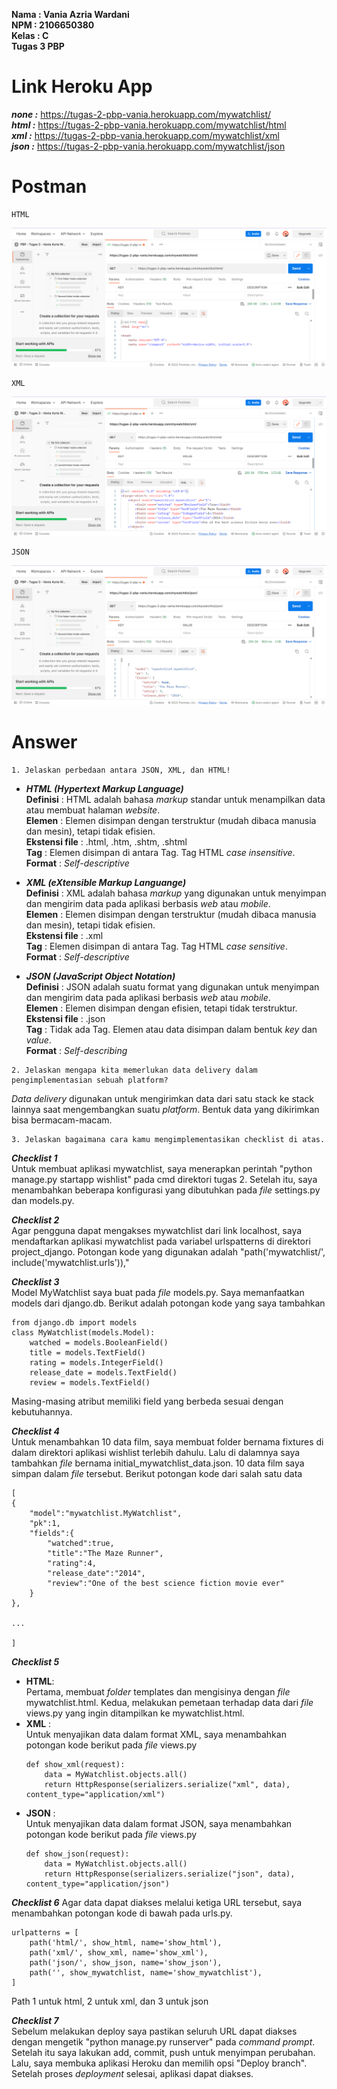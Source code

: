 **Nama  : Vania Azria Wardani**  
**NPM   : 2106650380**    
**Kelas : C**     
**Tugas 3 PBP**

# Link Heroku App
***none :*** https://tugas-2-pbp-vania.herokuapp.com/mywatchlist/  
***html :*** https://tugas-2-pbp-vania.herokuapp.com/mywatchlist/html  
***xml :*** https://tugas-2-pbp-vania.herokuapp.com/mywatchlist/xml    
***json :*** https://tugas-2-pbp-vania.herokuapp.com/mywatchlist/json

# Postman
```shell
HTML
```
![This is an image](/mywatchlist/assets/PostmanHTML.png)
```shell
XML
```
![This is an image](/mywatchlist/assets/PostmanXML.png)
```shell
JSON
```
![This is an image](/mywatchlist/assets/PostmanJSON.png)

# Answer
```shell
1. Jelaskan perbedaan antara JSON, XML, dan HTML!
```
- ***HTML (Hypertext Markup Language)***  
**Definisi** : HTML adalah bahasa *markup* standar untuk menampilkan data atau membuat halaman *website*.     
**Elemen** : Elemen disimpan dengan terstruktur (mudah dibaca manusia dan mesin), tetapi tidak efisien.  
**Ekstensi file** : .html, .htm, .shtm, .shtml      
**Tag** : Elemen disimpan di antara Tag. Tag HTML *case insensitive*.   
**Format** : *Self-descriptive*

- ***XML (eXtensible Markup Languange)***   
**Definisi** : XML adalah bahasa *markup* yang digunakan untuk menyimpan dan mengirim data pada aplikasi berbasis *web* atau *mobile*.  
**Elemen** : Elemen disimpan dengan terstruktur (mudah dibaca manusia dan mesin), tetapi tidak efisien.     
**Ekstensi file** : .xml    
**Tag** : Elemen disimpan di antara Tag. Tag HTML *case sensitive*.   
**Format** : *Self-descriptive*

- ***JSON (JavaScript Object Notation)***  
**Definisi** : JSON adalah suatu format yang digunakan untuk menyimpan dan mengirim data pada aplikasi berbasis *web* atau *mobile*.    
**Elemen** : Elemen disimpan dengan efisien, tetapi tidak terstruktur.  
**Ekstensi file** : .json   
**Tag** : Tidak ada Tag. Elemen atau data disimpan dalam bentuk *key* dan *value*.  
**Format** : *Self-describing*

```shell
2. Jelaskan mengapa kita memerlukan data delivery dalam pengimplementasian sebuah platform?
```
*Data delivery* digunakan untuk mengirimkan data dari satu stack ke stack lainnya saat mengembangkan suatu *platform*. Bentuk data yang dikirimkan bisa bermacam-macam.

```shell
3. Jelaskan bagaimana cara kamu mengimplementasikan checklist di atas.
```
***Checklist 1***   
Untuk membuat aplikasi mywatchlist, saya menerapkan perintah "python manage.py startapp wishlist" pada cmd direktori tugas 2. Setelah itu, saya menambahkan beberapa konfigurasi yang dibutuhkan pada *file* settings.py dan models.py. 

***Checklist 2***   
Agar pengguna dapat mengakses mywatchlist dari link localhost, saya mendaftarkan aplikasi mywatchlist pada variabel urlspatterns di direktori project_django. Potongan kode yang digunakan adalah "path('mywatchlist/', include('mywatchlist.urls')),"

***Checklist 3***   
Model MyWatchlist saya buat pada *file* models.py. Saya memanfaatkan models dari django.db. Berikut adalah potongan kode yang saya tambahkan
```
from django.db import models
class MyWatchlist(models.Model):
    watched = models.BooleanField()
    title = models.TextField()
    rating = models.IntegerField()
    release_date = models.TextField()
    review = models.TextField()
```
Masing-masing atribut memiliki field yang berbeda sesuai dengan kebutuhannya.

***Checklist 4***   
Untuk menambahkan 10 data film, saya membuat folder bernama fixtures di dalam direktori aplikasi wishlist terlebih dahulu. Lalu di dalamnya saya tambahkan *file* bernama initial_mywatchlist_data.json. 10 data film saya simpan dalam *file* tersebut. Berikut potongan kode dari salah satu data
```
[
{
    "model":"mywatchlist.MyWatchlist",
    "pk":1,
    "fields":{
        "watched":true,
        "title":"The Maze Runner",
        "rating":4,
        "release_date":"2014",
        "review":"One of the best science fiction movie ever"
    }
},

...

]
```

***Checklist 5***   
- **HTML**:     
Pertama, membuat *folder* templates dan mengisinya dengan *file* mywatchlist.html. Kedua, melakukan pemetaan terhadap data dari *file* views.py yang ingin ditampilkan ke mywatchlist.html. 
- **XML** :  
Untuk menyajikan data dalam format XML, saya menambahkan potongan kode berikut pada *file* views.py
    ```
    def show_xml(request):
        data = MyWatchlist.objects.all()
        return HttpResponse(serializers.serialize("xml", data), content_type="application/xml")
    ```
- **JSON** :     
Untuk menyajikan data dalam format JSON, saya menambahkan potongan kode berikut pada *file* views.py
    ```
    def show_json(request):
        data = MyWatchlist.objects.all()
        return HttpResponse(serializers.serialize("json", data), content_type="application/json")
    ```

***Checklist 6***
Agar data dapat diakses melalui ketiga URL tersebut, saya menambahkan potongan kode di bawah pada urls.py.
```
urlpatterns = [
    path('html/', show_html, name='show_html'),
    path('xml/', show_xml, name='show_xml'),
    path('json/', show_json, name='show_json'),
    path('', show_mywatchlist, name='show_mywatchlist'),
]
```
Path 1 untuk html, 2 untuk xml, dan 3 untuk json

***Checklist 7***   
Sebelum melakukan deploy saya pastikan seluruh URL dapat diakses dengan mengetik "python manage.py runserver" pada *command prompt*. Setelah itu saya lakukan add, commit, push untuk menyimpan perubahan. Lalu, saya membuka aplikasi Heroku dan memilih opsi "Deploy branch". Setelah proses *deployment* selesai, aplikasi dapat diakses.
